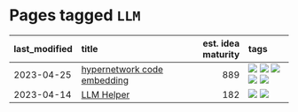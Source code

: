 # Pages tagged `LLM`

|last_modified|title|est. idea maturity|tags
|:---|:---|---:|:---|
|2023-04-25|[hypernetwork code embedding](../hypernetwork_embedding_for_code.md)|889|[![](https://img.shields.io/badge/tag-LLM-c456a9)](../tags/LLM.md) [![](https://img.shields.io/badge/tag-embeddings-426a5f)](../tags/embeddings.md) [![](https://img.shields.io/badge/tag-machinelearning-e3b2c7)](../tags/machinelearning.md) [![](https://img.shields.io/badge/tag-models-76bb24)](../tags/models.md) [![](https://img.shields.io/badge/tag-nlp-dafbc7)](../tags/nlp.md)|
|2023-04-14|[LLM Helper](../llm-helper.md)|182|[![](https://img.shields.io/badge/tag-LLM-c456a9)](../tags/LLM.md) [![](https://img.shields.io/badge/tag-tooling-fe4dc)](../tags/tooling.md)|